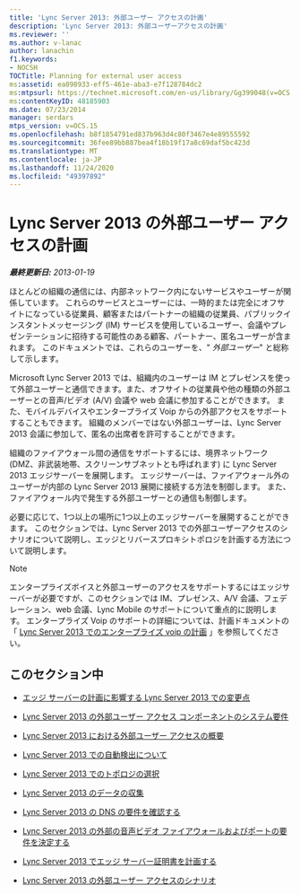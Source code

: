 ```yaml
---
title: 'Lync Server 2013: 外部ユーザー アクセスの計画'
description: 'Lync Server 2013: 外部ユーザーアクセスの計画'
ms.reviewer: ''
ms.author: v-lanac
author: lanachin
f1.keywords:
- NOCSH
TOCTitle: Planning for external user access
ms:assetid: ea098933-eff5-461e-aba3-e7f128784dc2
ms:mtpsurl: https://technet.microsoft.com/en-us/library/Gg399048(v=OCS.15)
ms:contentKeyID: 48185903
ms.date: 07/23/2014
manager: serdars
mtps_version: v=OCS.15
ms.openlocfilehash: b8f1854791ed837b963d4c80f3467e4e89555592
ms.sourcegitcommit: 36fee89bb887bea4f18b19f17a8c69daf5bc423d
ms.translationtype: MT
ms.contentlocale: ja-JP
ms.lasthandoff: 11/24/2020
ms.locfileid: "49397892"
---
```

# <a name="planning-for-external-user-access-in-lync-server-2013"></a>Lync Server 2013 の外部ユーザー アクセスの計画

<div data-xmlns="http://www.w3.org/1999/xhtml">

<div class="topic" data-xmlns="http://www.w3.org/1999/xhtml" data-msxsl="urn:schemas-microsoft-com:xslt" data-cs="https://msdn.microsoft.com/">

<div data-asp="https://msdn2.microsoft.com/asp">



</div>

<div id="mainSection">

<div id="mainBody">

<span> </span>

_**最終更新日:** 2013-01-19_

ほとんどの組織の通信には、内部ネットワーク内にないサービスやユーザーが関係しています。 これらのサービスとユーザーには、一時的または完全にオフサイトになっている従業員、顧客またはパートナーの組織の従業員、パブリックインスタントメッセージング (IM) サービスを使用しているユーザー、会議やプレゼンテーションに招待する可能性のある顧客、パートナー、匿名ユーザーが含まれます。 このドキュメントでは、これらのユーザーを、" *外部ユーザー*" と総称して示します。

Microsoft Lync Server 2013 では、組織内のユーザーは IM とプレゼンスを使って外部ユーザーと通信できます。また、オフサイトの従業員や他の種類の外部ユーザーとの音声/ビデオ (A/V) 会議や web 会議に参加することができます。 また、モバイルデバイスやエンタープライズ Voip からの外部アクセスをサポートすることもできます。 組織のメンバーではない外部ユーザーは、Lync Server 2013 会議に参加して、匿名の出席者を許可することができます。

組織のファイアウォール間の通信をサポートするには、境界ネットワーク (DMZ、非武装地帯、スクリーンサブネットとも呼ばれます) に Lync Server 2013 エッジサーバーを展開します。 エッジサーバーは、ファイアウォール外のユーザーが内部の Lync Server 2013 展開に接続する方法を制御します。 また、ファイアウォール内で発生する外部ユーザーとの通信も制御します。

必要に応じて、1つ以上の場所に1つ以上のエッジサーバーを展開することができます。 このセクションでは、Lync Server 2013 での外部ユーザーアクセスのシナリオについて説明し、エッジとリバースプロキシトポロジを計画する方法について説明します。

<div>


> [!NOTE]  
> エンタープライズボイスと外部ユーザーのアクセスをサポートするにはエッジサーバーが必要ですが、このセクションでは IM、プレゼンス、A/V 会議、フェデレーション、web 会議、Lync Mobile のサポートについて重点的に説明します。 エンタープライズ Voip のサポートの詳細については、計画ドキュメントの「 <A href="lync-server-2013-planning-for-enterprise-voice.md">Lync Server 2013 でのエンタープライズ voip の計画</A> 」を参照してください。



</div>

<div>

## <a name="in-this-section"></a>このセクション中

  - [エッジ サーバーの計画に影響する Lync Server 2013 での変更点](lync-server-2013-changes-in-lync-server-that-affect-edge-server-planning.md)

  - [Lync Server 2013 の外部ユーザー アクセス コンポーネントのシステム要件](lync-server-2013-system-requirements-for-external-user-access-components.md)

  - [Lync Server 2013 における外部ユーザー アクセスの概要](lync-server-2013-overview-of-external-user-access.md)

  - [Lync Server 2013 での自動検出について](lync-server-2013-understanding-autodiscover.md)

  - [Lync Server 2013 でのトポロジの選択](lync-server-2013-choosing-a-topology.md)

  - [Lync Server 2013 のデータの収集](lync-server-2013-data-collection.md)

  - [Lync Server 2013 の DNS の要件を確認する](lync-server-2013-determine-dns-requirements.md)

  - [Lync Server 2013 の外部の音声ビデオ ファイアウォールおよびポートの要件を決定する](lync-server-2013-determine-external-a-v-firewall-and-port-requirements.md)

  - [Lync Server 2013 でエッジ サーバー証明書を計画する](lync-server-2013-plan-for-edge-server-certificates.md)

  - [Lync Server 2013 の外部ユーザー アクセスのシナリオ](lync-server-2013-scenarios-for-external-user-access.md)

</div>

</div>

<span> </span>

</div>

</div>

</div>

